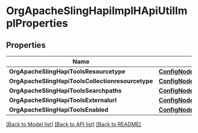 # OrgApacheSlingHapiImplHApiUtilImplProperties

## Properties
Name | Type | Description | Notes
------------ | ------------- | ------------- | -------------
**OrgApacheSlingHapiToolsResourcetype** | [**ConfigNodePropertyString**](configNodePropertyString.md) |  | [optional] 
**OrgApacheSlingHapiToolsCollectionresourcetype** | [**ConfigNodePropertyString**](configNodePropertyString.md) |  | [optional] 
**OrgApacheSlingHapiToolsSearchpaths** | [**ConfigNodePropertyArray**](configNodePropertyArray.md) |  | [optional] 
**OrgApacheSlingHapiToolsExternalurl** | [**ConfigNodePropertyString**](configNodePropertyString.md) |  | [optional] 
**OrgApacheSlingHapiToolsEnabled** | [**ConfigNodePropertyBoolean**](configNodePropertyBoolean.md) |  | [optional] 

[[Back to Model list]](../README.md#documentation-for-models) [[Back to API list]](../README.md#documentation-for-api-endpoints) [[Back to README]](../README.md)


